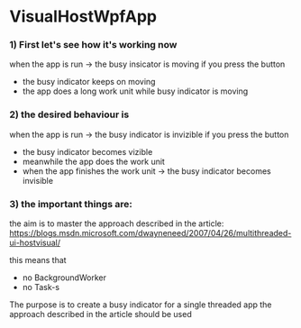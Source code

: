 # VisualHostWpfApp

### 1) First let's see how it's working now

when the app is run -> the busy insicator is moving 
if you press the button
- the busy indicator keeps on moving
- the app does a long work unit while busy indicator is moving

### 2) the desired behaviour is

when the app is run -> the busy indicator is invizible
if you press the button 
- the busy indicator becomes vizible
- meanwhile the app does the work unit
- when the app finishes the work unit -> the busy indicator becomes invisible 

### 3) the important things are:
the aim is to master the approach described in the article:
https://blogs.msdn.microsoft.com/dwayneneed/2007/04/26/multithreaded-ui-hostvisual/

this means that 
- no BackgroundWorker
- no Task-s

The purpose is to create a busy indicator for a single threaded app
the approach described in the article should be used